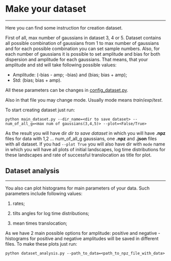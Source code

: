 # Make your dataset
----------------------------------
Here you can find some instruction for creation dataset. 

First of all, max number of gaussians in dataset 3, 4 or 5. Dataset contains all possible combination of
gaussians from 1 to max number of gaussians and for each possible combination you can set 
sample numbers. Also, for each number of gaussians it is possible to set
amplitude and bias for both dispersion and amplitude for each gaussians.
That means, that your amplitude and std will take following possible values:

- Amplitude: (-bias - amp; -bias) and (bias; bias + amp);
- Std: (bias; bias + amp).

All these parameters can be changes in [config_dataset.py](https://github.com/Nina-Konovalova/bayes_experiment/blob/main/make_dataset/config_dataset.py).

Also in that file you may change mode. Usually mode means *train*/*exp*/*test*.

To start creating dataset just run:

```buildoutcfg
python main_dataset.py --dir_name=<dir to save dataset> --num_of_all_g=<max num of gaussians(3,4,5)> --plot=<False/True>
```

As the result you will have dir *dir to save dataset* in which you will have 
**.npz** files for data with 1,2 ... num_of_all_g gaussians, one **.npz** and **.json** files with
all dataset. If you had `--plot True` you will also have dir with `mode` name in which you will
have all plots of initial landscapes, log time distributions for these landscapes and rate of
successful translocation as title for plot.

## Dataset analysis
-----------------------------------
You also can plot histograms for main parameters of your data.
Such parameters include following values:

1) rates;

2) tilts angles for log time distributions;

3) mean times translocation;

As we have 2 main possible options for amplitude: positive and negative - histograms for
positive and negative amplitudes will be saved in different files. To make these plots just run:

```buildoutcfg
python dataset_analysis.py --path_to_data=<path_to_npz_file_with_data>
```


